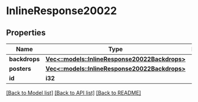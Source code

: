 # InlineResponse20022

## Properties

Name | Type | Description | Notes
------------ | ------------- | ------------- | -------------
**backdrops** | [**Vec<::models::InlineResponse20022Backdrops>**](inline_response_200_22_backdrops.md) |  | [optional] 
**posters** | [**Vec<::models::InlineResponse20022Backdrops>**](inline_response_200_22_backdrops.md) |  | [optional] 
**id** | **i32** |  | [optional] 

[[Back to Model list]](../README.md#documentation-for-models) [[Back to API list]](../README.md#documentation-for-api-endpoints) [[Back to README]](../README.md)


